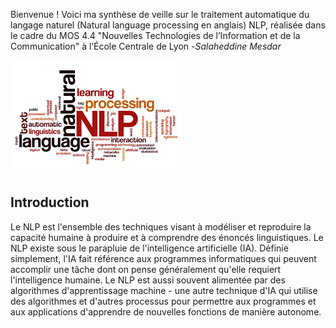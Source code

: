 Bienvenue ! Voici ma synthèse de veille sur le traitement automatique du langage naturel (Natural language processing en anglais) NLP, réalisée dans le cadre du MOS 4.4 "Nouvelles Technologies de l’Information et de la Communication" à l’École Centrale de Lyon -*Salaheddine Mesdar*

![Image3](imagenlp.png)

## Introduction
Le NLP est l'ensemble des techniques visant à modéliser et reproduire la capacité humaine à produire et à comprendre des énoncés linguistiques. Le NLP existe sous le parapluie de l'intelligence artificielle (IA). Définie simplement, l'IA fait référence aux programmes informatiques qui peuvent accomplir une tâche dont on pense généralement qu'elle requiert l'intelligence humaine. Le NLP est aussi souvent alimentée par des algorithmes d'apprentissage machine - une autre technique d'IA qui utilise des algorithmes et d'autres processus pour permettre aux programmes et aux applications d'apprendre de nouvelles fonctions de manière autonome.
